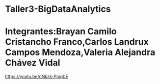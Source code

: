 # Taller3-BigDataAnalytics
# Integrantes:Brayan Camilo Cristancho Franco,Carlos Landrux Campos Mendoza,Valeria Alejandra Chávez Vidal

https://youtu.be/oNkzk-Pmq0E
